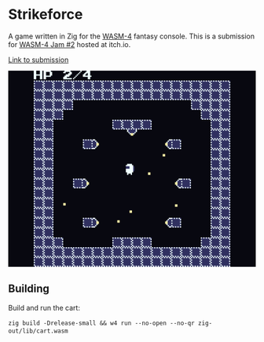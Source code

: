 # Strikeforce

A game written in Zig for the [WASM-4](https://wasm4.org) fantasy console. This
is a submission for [WASM-4 Jam #2](https://itch.io/jam/wasm4-v2) hosted at
itch.io.

[Link to submission](https://itch.io/jam/wasm4-v2/rate/1672633)

![Game screenshot](./strikeforce.png)

## Building

Build and run the cart:

```shell
zig build -Drelease-small && w4 run --no-open --no-qr zig-out/lib/cart.wasm
```
